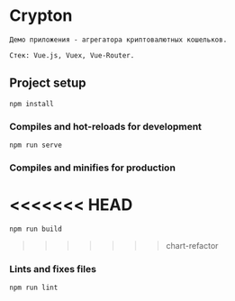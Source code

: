 # Crypton

```
Демо приложения - агрегатора криптовалютных кошельков.

Стек: Vue.js, Vuex, Vue-Router.

```

## Project setup

```
npm install
```

### Compiles and hot-reloads for development

```
npm run serve
```

### Compiles and minifies for production

# <<<<<<< HEAD

```
npm run build
```

> > > > > > > chart-refactor

### Lints and fixes files

```
npm run lint
```
